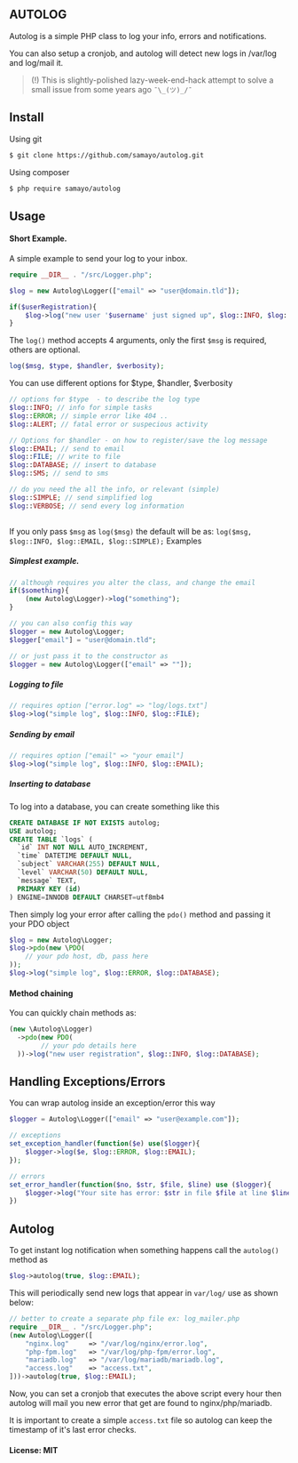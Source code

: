 ## AUTOLOG

Autolog is a simple PHP class to log your info, errors and notifications. 

You can also setup a cronjob, and autolog will detect new logs in /var/log and log/mail it. 

> (!) This is slightly-polished lazy-week-end-hack attempt to solve a small issue from some years ago  `¯\_(ツ)_/¯`

Install
-----

Using git
```bash
$ git clone https://github.com/samayo/autolog.git
```
Using composer
````bash
$ php require samayo/autolog
````

Usage
-----
#### Short Example. 
A simple example to send your log to your inbox. 
```php
require __DIR__ . "/src/Logger.php"; 

$log = new Autolog\Logger(["email" => "user@domain.tld"]);

if($userRegistration){
	$log->log("new user '$username' just signed up", $log::INFO, $log::EMAIL); 	
}
```
The `log()` method accepts 4 arguments, only the first `$msg` is required, others are optional. 
```php 
log($msg, $type, $handler, $verbosity);
```
You can use different options for $type, $handler, $verbosity
```php
// options for $type  - to describe the log type
$log::INFO; // info for simple tasks
$log::ERROR; // simple error like 404 .. 
$log::ALERT; // fatal error or suspecious activity

// Options for $handler - on how to register/save the log message
$log::EMAIL; // send to email
$log::FILE; // write to file
$log::DATABASE; // insert to database 
$log::SMS; // send to sms

// do you need the all the info, or relevant (simple)
$log::SIMPLE; // send simplified log
$log::VERBOSE; // send every log information
 
```
If you only pass `$msg` as `log($msg)` the default will be as: `log($msg, $log::INFO, $log::EMAIL, $log::SIMPLE);` 
Examples

##### Simplest example. 
```php 
// although requires you alter the class, and change the email
if($something){
	(new Autolog\Logger)->log("something");
}

// you can also config this way
$logger = new Autolog\Logger; 
$logger["email"] = "user@domain.tld"; 

// or just pass it to the constructor as
$logger = new Autolog\Logger(["email" => ""]); 
```

##### Logging to file
```php
// requires option ["error.log" => "log/logs.txt"]
$log->log("simple log", $log::INFO, $log::FILE);
```
##### Sending by email
```php
// requires option ["email" => "your email"]
$log->log("simple log", $log::INFO, $log::EMAIL);
```
##### Inserting to database
To log into a database, you can create something like this
```sql
CREATE DATABASE IF NOT EXISTS autolog;  
USE autolog;
CREATE TABLE `logs` (
  `id` INT NOT NULL AUTO_INCREMENT,
  `time` DATETIME DEFAULT NULL,
  `subject` VARCHAR(255) DEFAULT NULL,
  `level` VARCHAR(50) DEFAULT NULL,
  `message` TEXT,
  PRIMARY KEY (id)
) ENGINE=INNODB DEFAULT CHARSET=utf8mb4
```
Then simply log your error after calling the `pdo()` method and passing it your PDO object
```php
$log = new Autolog\Logger;
$log->pdo(new \PDO(
	// your pdo host, db, pass here
)); 
$log->log("simple log", $log::ERROR, $log::DATABASE);
```
#### Method chaining
You can quickly chain methods as: 
```php
(new \Autolog\Logger)
  ->pdo(new PDO(
		// your pdo details here
  ))->log("new user registration", $log::INFO, $log::DATABASE); 
```
Handling Exceptions/Errors
-----
You can wrap autolog inside an exception/error this way 
```php 
$logger = Autolog\Logger(["email" => "user@example.com"]); 

// exceptions
set_exception_handler(function($e) use($logger){
	$logger->log($e, $log::ERROR, $log::EMAIL);
}); 

// errors
set_error_handler(function($no, $str, $file, $line) use ($logger){
	$logger->log("Your site has error: $str in file $file at line $line", $log::ERROR, $log::EMAIL);
})
```
Autolog
-----
To get instant log notification when something happens call the `autolog()` method as

```php
$log->autolog(true, $log::EMAIL); 
```
This will periodically send new logs that appear in `var/log/` use as shown below:
```php
// better to create a separate php file ex: log_mailer.php
require __DIR__ . "/src/Logger.php";
(new Autolog\Logger([
	"nginx.log" 	=> "/var/log/nginx/error.log",
	"php-fpm.log" 	=> "/var/log/php-fpm/error.log",
	"mariadb.log" 	=> "/var/log/mariadb/mariadb.log",
	"access.log" 	=> "access.txt",
]))->autolog(true, $log::EMAIL); 
```
Now, you can set a cronjob that executes the above script every hour then 
autolog will mail you new error that get are found to nginx/php/mariadb. 

It is important to create a simple `access.txt` file so autolog can keep 
the timestamp of it's last error checks. 


#### License: MIT

[autolog_archive]: http://github.com/samayo/autolog/releases
